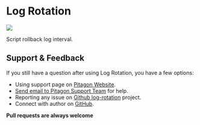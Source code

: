 # Log Rotation
[<img src="https://img.shields.io/twitter/follow/ThePitagon.svg?label=Follow&style=social">](https://twitter.com/ThePitagon/)

Script rollback log interval.

## Support & Feedback
If you still have a question after using Log Rotation, you have a few options:
* Using support page on [Pitagon Website](https://pitagon.io/).
* [Send email to Pitagon Support Team](mailto:support@pitagon.vn) for help.
* Reporting any issue on [Github log-rotation](https://github.com/ThePitagon/log-rotation/issues/) project.
* Connect with author on [GitHub](https://github.com/travistran1989/).

**Pull requests are always welcome**
